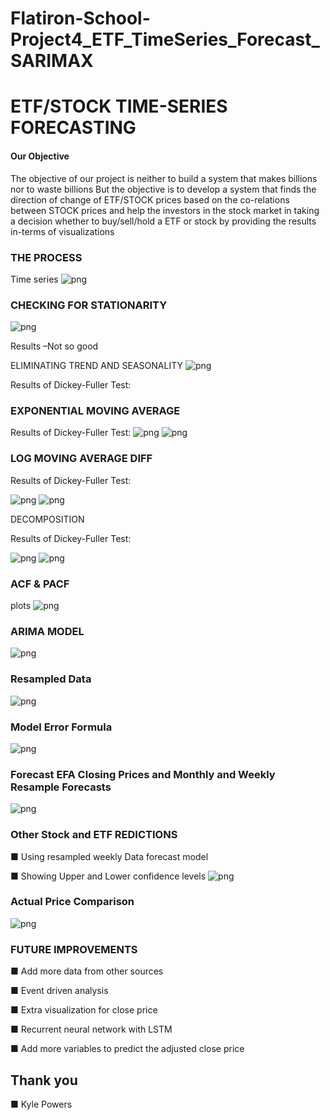 # Flatiron-School-Project4_ETF_TimeSeries_Forecast_SARIMAX

# ETF/STOCK TIME-SERIES FORECASTING

#### Our Objective

The objective of our project is neither to build
a system that makes billions nor to waste billions
But the objective is to develop a system that finds
the direction of change of ETF/STOCK prices based
on the co-relations between STOCK prices and help
the investors in the stock market in taking
a decision whether to buy/sell/hold a ETF or stock by
providing the results in-terms of visualizations


### THE PROCESS

Time series
![png](/readmephotos/process.png)


### CHECKING FOR STATIONARITY
![png](/readmephotos/2.png)


Results –Not so good


ELIMINATING TREND AND SEASONALITY
![png](/readmephotos/3.png)

Results of Dickey-Fuller Test:


### EXPONENTIAL MOVING AVERAGE

Results of Dickey-Fuller Test:
![png](/readmephotos/4.png)
![png](/readmephotos/5.png)


### LOG MOVING AVERAGE DIFF

Results of Dickey-Fuller Test:

![png](/readmephotos/6.png)
![png](/readmephotos/7.png)

DECOMPOSITION

Results of Dickey-Fuller Test:

![png](/readmephotos/8.png)
![png](/readmephotos/9.png)

### ACF & PACF

plots
![png](/readmephotos/10.png)

### ARIMA MODEL
![png](/readmephotos/11.png)

### Resampled Data
![png](/readmephotos/12.png)

### Model Error Formula
![png](/readmephotos/13.png)

### Forecast EFA Closing Prices and Monthly and Weekly Resample Forecasts
![png](/readmephotos/14.png)


### Other Stock and ETF REDICTIONS

■ Using resampled weekly Data
forecast model

■ Showing Upper and Lower
confidence levels
![png](/readmephotos/15.png)

### Actual Price Comparison
![png](/readmephotos/17.png)


### FUTURE IMPROVEMENTS

■ Add more data from other sources

■ Event driven analysis

■ Extra visualization for close price

■ Recurrent neural network with LSTM

■ Add more variables to predict the adjusted close price


## Thank you

■ Kyle Powers
